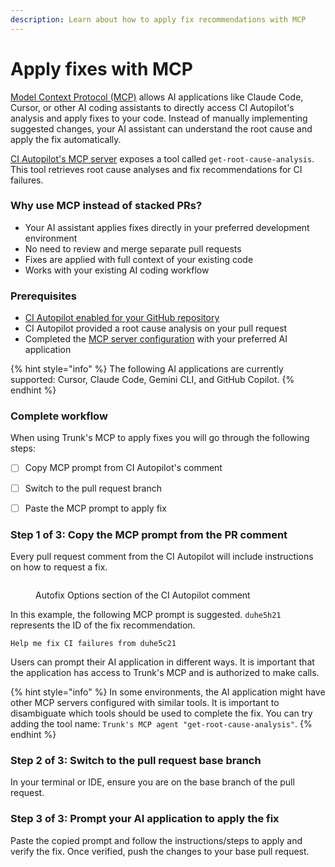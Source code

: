 ```yaml
---
description: Learn about how to apply fix recommendations with MCP
---
```


# Apply fixes with MCP

[Model Context Protocol (MCP)](https://modelcontextprotocol.io/docs/getting-started/intro) allows AI applications like Claude Code, Cursor, or other AI coding assistants to directly access CI Autopilot's analysis and apply fixes to your code. Instead of manually implementing suggested changes, your AI assistant can understand the root cause and apply the fix automatically.



[CI Autopilot's MCP server](../use-mcp-server/) exposes a tool called `get-root-cause-analysis`. This tool retrieves root cause analyses and fix recommendations for CI failures.



### Why use MCP instead of stacked PRs?

* Your AI assistant applies fixes directly in your preferred development environment
* No need to review and merge separate pull requests
* Fixes are applied with full context of your existing code
* Works with your existing AI coding workflow



### Prerequisites

* [CI Autopilot enabled for your GitHub repository](../ci-autopilot/get-started/)
* CI Autopilot provided a root cause analysis on your pull request
* Completed the [MCP server configuration](../use-mcp-server/configuration/) with your preferred AI application



{% hint style="info" %}
The following AI applications are currently supported: Cursor, Claude Code, Gemini CLI, and GitHub Copilot.
{% endhint %}



### Complete workflow

When using Trunk's MCP to apply fixes you will go through the following steps:



* [ ] Copy MCP prompt from CI Autopilot's comment
* [ ] Switch to the pull request branch
* [ ] Paste the MCP prompt to apply fix



### Step 1 of 3: Copy the MCP prompt from the PR comment

Every pull request comment from the CI Autopilot will include instructions on how to request a fix.

<figure><img src="../.gitbook/assets/Screenshot 2025-09-12 at 10.32.44 AM.png" alt=""><figcaption><p>Autofix Options section of the CI Autopilot comment</p></figcaption></figure>

In this example, the following MCP prompt is suggested. `duhe5h21` represents the ID of the fix recommendation.

```
Help me fix CI failures from duhe5c21
```

Users can prompt their AI application in different ways. It is important that the application has access to Trunk's MCP and is authorized to make calls.

{% hint style="info" %}
In some environments, the AI application might have other MCP servers configured with similar tools. It is important to disambiguate which tools should be used to complete the fix. You can try adding the tool name: `Trunk's MCP agent "get-root-cause-analysis"`.
{% endhint %}

### Step 2 of 3: Switch to the pull request base branch

In your terminal or IDE, ensure you are on the base branch of the pull request.



### Step 3 of 3: Prompt your AI application to apply the fix

Paste the copied prompt and follow the instructions/steps to apply and verify the fix. Once verified, push the changes to your base pull request.

